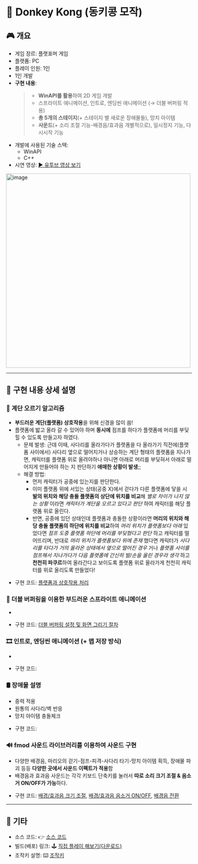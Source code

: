 # 🦍 Donkey Kong (동키콩 모작)

## 🎮 개요
 - 게임 장르: 플랫포머 게임
 - 플랫폼: PC
 - 플레이 인원: 1인
 - 1인 개발
 - **구현 내용**:
   > + **WinAPI를 활용**하여 2D 게임 개발
   > + 스프라이트 애니메이션, 인트로, 엔딩씬 애니메이션 (→ 더블 버퍼링 적용)
   > + **총 5개의 스테이지**(+ 스테이지 별 새로운 장애물들), 망치 아이템
   > + **사운드**(+ 소리 조절 기능-배경음/효과음 개별적으로), 일시정지 기능, 다시시작 기능
 - 개발에 사용된 기술 스택:
   + WinAPI
   + C++
 - 시연 영상: [▶️ 유투브 영상 보기](https://www.youtube.com/)
<img width="500" height="527" alt="image" src="https://github.com/user-attachments/assets/cd3ccedf-d860-4ea3-b62f-f4214c8e241c" />


---

## 📝 구현 내용 상세 설명
   
### 🧱 계단 오르기 알고리즘
 - **부드러운 계단(플랫폼) 상호작용**을 위해 신경을 많이 씀!
 - 플랫폼에 밟고 올라 갈 수 있어야 하며 **동시에** 점프를 하다가 플랫폼에 머리를 부딪힐 수 있도록 만들고자 하였다.
   - 문제 발생: 근데 이때, 사다리를 올라가다가 플랫폼을 다 올라가기 직전에(플랫폼 사이에서) 사다리 옆으로 떨어지거나 상승하는 계단 형태의 플랫폼을 지나가면, 캐릭터를 플랫폼 위로 올려야하나 아니면 아래로 머리를 부딪혀서 아래로 떨어지게 만들어야 하는 지 판단하기 **애매한 상황이 발생**;;
   - 해결 방법:
     - 먼저 캐릭터가 공중에 있는지를 판단한다.
     - 이미 플랫폼 위에 서있는 상태(공중 X)에서 걷다가 다른 플랫폼에 닿을 시 **발의 위치와 해당 충돌 플랫폼의 상단에 위치를 비교**해 *별로 차이가 나지 않는 상황* 이라면 *캐릭터가 계단을 오르고 있다고 판단* 하여 캐릭터를 해당 플랫폼 위로 올린다.
     - 반면, 공중에 있던 상태인데 플랫폼과 충돌한 상황이라면 **머리의 위치와 해당 충돌 플랫폼의 하단에 위치를 비교**하여 *머리 위치가 플랫폼보다 아래* 있었다면 *점프 도중 플랫폼 하단에 머리를 부딪혔다고 판단* 하고 캐릭터를 떨어뜨리며, 반대로 *머리 위치가 플랫폼보다 위에 존재* 했다면 캐릭터가 *사다리를 타다가 거의 올라온 상태에서 옆으로 떨어진 경우* 거나 *플랫폼 사이를 점프해서 지나가다가 다음 플랫폼에 간신히 발/손을 올린 경우라 생각* 하고 **천천히 파쿠르**하여 올라간다고 보이도록 플랫폼 위로 올라가게 천천히 캐릭터를 위로 올리도록 만들었다!
 * 구현 코드: [플랫폼과 상호작용 처리](https://github.com/SeungWon-git/Window-Programming/blob/54f5343ebc8537f2cde1086ec0df0bd1618db02c/%EC%B5%9C%EC%A2%85%20%ED%94%84%EB%A1%9C%EC%A0%9D%ED%8A%B8%20-%20%EB%8F%99%ED%82%A4%EC%BD%A9/Donkey%20Kong%20-%20%EC%86%8C%EC%8A%A4%EC%BD%94%EB%93%9C/donkeykong.cpp#L1174)
   
### 🎨 더블 버퍼링을 이용한 부드러운 스프라이트 애니메이션
 - 
 * 구현 코드: [더블 버퍼링 설정 및 화면 그리기 절차](https://github.com/SeungWon-git/Window-Programming/blob/54f5343ebc8537f2cde1086ec0df0bd1618db02c/%EC%B5%9C%EC%A2%85%20%ED%94%84%EB%A1%9C%EC%A0%9D%ED%8A%B8%20-%20%EB%8F%99%ED%82%A4%EC%BD%A9/Donkey%20Kong%20-%20%EC%86%8C%EC%8A%A4%EC%BD%94%EB%93%9C/donkeykong.cpp#L696)
   
### 🎞️ 인트로, 엔딩씬 애니메이션 (+ 맵 저장 방식)
 - 
 * 구현 코드: []()
   
### 🛢️ 장애물 설명
 - 중력 적용
 - 원통의 사다리/벽 반응
 - 망치 아이템 충돌체크
 * 구현 코드: []()
  
### 🔊 fmod 사운드 라이브러리를 이용하여 사운드 구현
 - 다양한 배경음, 마리오의 걷기-점프-피격-사다리 타기-망치 아이템 획득, 장애물 파괴 등등 **다양한 곳에서 사운드 이펙트가 적용**함
 - 배경음과 효과음 사운드는 각각 키보드 단축키를 눌러서 **따로 소리 크기 조절 & 음소거 ON/OFF가 가능**하다.
 * 구현 코드: [배경/효과음 크기 조절](https://github.com/SeungWon-git/Window-Programming/blob/54f5343ebc8537f2cde1086ec0df0bd1618db02c/%EC%B5%9C%EC%A2%85%20%ED%94%84%EB%A1%9C%EC%A0%9D%ED%8A%B8%20-%20%EB%8F%99%ED%82%A4%EC%BD%A9/Donkey%20Kong%20-%20%EC%86%8C%EC%8A%A4%EC%BD%94%EB%93%9C/donkeykong.cpp#L627), [배경/효과음 음소거 ON/OFF](https://github.com/SeungWon-git/Window-Programming/blob/54f5343ebc8537f2cde1086ec0df0bd1618db02c/%EC%B5%9C%EC%A2%85%20%ED%94%84%EB%A1%9C%EC%A0%9D%ED%8A%B8%20-%20%EB%8F%99%ED%82%A4%EC%BD%A9/Donkey%20Kong%20-%20%EC%86%8C%EC%8A%A4%EC%BD%94%EB%93%9C/donkeykong.cpp#L250), [배경음 전환](https://github.com/SeungWon-git/Window-Programming/blob/54f5343ebc8537f2cde1086ec0df0bd1618db02c/%EC%B5%9C%EC%A2%85%20%ED%94%84%EB%A1%9C%EC%A0%9D%ED%8A%B8%20-%20%EB%8F%99%ED%82%A4%EC%BD%A9/Donkey%20Kong%20-%20%EC%86%8C%EC%8A%A4%EC%BD%94%EB%93%9C/donkeykong.cpp#L2051)

  
---

## 📎 기타
- 소스 코드: 👉 [소스 코드](https://github.com/SeungWon-git/Window-Programming/tree/main/%EC%B5%9C%EC%A2%85%20%ED%94%84%EB%A1%9C%EC%A0%9D%ED%8A%B8%20-%20%EB%8F%99%ED%82%A4%EC%BD%A9/Donkey%20Kong%20-%20%EC%86%8C%EC%8A%A4%EC%BD%94%EB%93%9C)
- 빌드(배포) 링크: 🕹️ [직접 플레이 해보기(다운로드)](https://drive.google.com/drive/folders/1uL9mAiS_OpV_C3KvY0j6gDmPN6cm8AyU?usp=sharing)
- 조작키 설명: ⌨️ [조작키](https://github.com/SeungWon-git/Window-Programming/blob/main/%EC%B5%9C%EC%A2%85%20%ED%94%84%EB%A1%9C%EC%A0%9D%ED%8A%B8%20-%20%EB%8F%99%ED%82%A4%EC%BD%A9/%EB%8F%99%ED%82%A4%EC%BD%A9%20-%20%EB%B0%B0%ED%8F%AC/%EC%A1%B0%EC%9E%91%ED%82%A4%20%EC%84%A4%EB%AA%85.txt)
